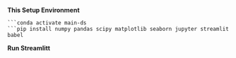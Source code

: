 
**This Setup Environment**
```conda create --name main-ds python= 3.11.4
```conda activate main-ds
```pip install numpy pandas scipy matplotlib seaborn jupyter streamlit babel
```
**Run Streamlitt**
```streamlit run dashboard.py

